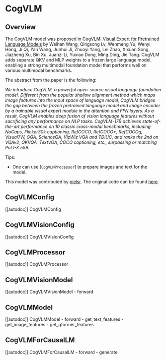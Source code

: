 <!--Copyright 2024 The HuggingFace Team. All rights reserved.

Licensed under the Apache License, Version 2.0 (the "License"); you may not use this file except in compliance with
the License. You may obtain a copy of the License at

http://www.apache.org/licenses/LICENSE-2.0

Unless required by applicable law or agreed to in writing, software distributed under the License is distributed on
an "AS IS" BASIS, WITHOUT WARRANTIES OR CONDITIONS OF ANY KIND, either express or implied. See the License for the
specific language governing permissions and limitations under the License.

⚠️ Note that this file is in Markdown but contain specific syntax for our doc-builder (similar to MDX) that may not be
rendered properly in your Markdown viewer.

-->

# CogVLM

## Overview

The CogVLM model was proposed in [CogVLM: Visual Expert for Pretrained Language Models](https://arxiv.org/abs/2311.03079) by Weihan Wang, Qingsong Lv, Wenmeng Yu, Wenyi Hong, Ji Qi, Yan Wang, Junhui Ji, Zhuoyi Yang, Lei Zhao, Xixuan Song, Jiazheng Xu, Bin Xu, Juanzi Li, Yuxiao Dong, Ming Ding, Jie Tang. CogVLM adds separate QKV and MLP weights to a frozen large language model, enabling a strong multimodal foundation model that performs well on various multimodal benchmarks.

The abstract from the paper is the following:

*We introduce CogVLM, a powerful open-source visual language foundation model. Different from the popular shallow alignment method which maps image features into the input space of language model, CogVLM bridges the gap between the frozen pretrained language model and image encoder by a trainable visual expert module in the attention and FFN layers. As a result, CogVLM enables deep fusion of vision language features without sacrificing any performance on NLP tasks. CogVLM-17B achieves state-of-the-art performance on 10 classic cross-modal benchmarks, including NoCaps, Flicker30k captioning, RefCOCO, RefCOCO+, RefCOCOg, Visual7W, GQA, ScienceQA, VizWiz VQA and TDIUC, and ranks the 2nd on VQAv2, OKVQA, TextVQA, COCO captioning, etc., surpassing or matching PaLI-X 55B.*

Tips:

- One can use [`CogVLMProcessor`] to prepare images and text for the model.

This model was contributed by [nielsr](https://huggingface.co/nielsr).
The original code can be found [here](https://github.com/THUDM/CogVLM).


## CogVLMConfig

[[autodoc]] CogVLMConfig

## CogVLMVisionConfig

[[autodoc]] CogVLMVisionConfig

## CogVLMProcessor

[[autodoc]] CogVLMProcessor

## CogVLMVisionModel

[[autodoc]] CogVLMVisionModel
    - forward

## CogVLMModel

[[autodoc]] CogVLMModel
    - forward
    - get_text_features
    - get_image_features
    - get_qformer_features

## CogVLMForCausalLM

[[autodoc]] CogVLMForCausalLM
    - forward
    - generate